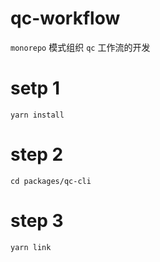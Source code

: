 # qc-workflow
`monorepo` 模式组织 `qc` 工作流的开发
# setp 1
`yarn install`
# step 2
`cd packages/qc-cli`
# step 3
`yarn link`